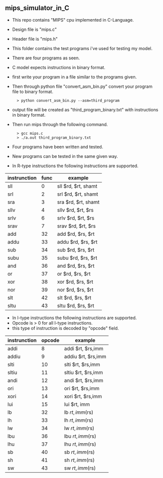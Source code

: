 ## mips_simulator_in_C

* This repo contains "MIPS" cpu implemented in C-Language.
* Design file is "mips.c"
* Header file is "mips.h"
* This folder contains the test programs i've used for testing my model.
* There are four programs as seen.
* C model expects instructions in binary format.
* first write your program in a file similar to the programs given.
* Then through python file "convert_asm_bin.py" convert your program file to binary format.

        > python convert_asm_bin.py --asm=third_program

* output file will be created as "third_program_binary.txt" with instructions in binary format.
* Then run mips through the following command.

        > gcc mips.c
        > ./a.out third_program_binary.txt
* Four programs have been written and tested.
* New programs can be tested in the same given way.
* In R-type instructions the following instructions are supported.

|   instrunction    |   func    |   example          |
|-------------------|-----------|--------------------|
|   sll             |   0       |sll $rd,  $rt, shamt|
|   srl             |   2       |srl $rd,  $rt, shamt|
|   sra             |   3       |sra $rd,  $rt, shamt|
|   sllv            |   4       |sllv $rd,  $rt, $rs |
|   srlv            |   6       |srlv $rd,  $rt, $rs |
|   srav            |   7       |srav $rd,  $rt, $rs |
|   add             |   32      |add  $rd, $rs, $rt  |
|   addu            |   33      |addu $rd, $rs, $rt  |
|   sub             |   34      |sub  $rd, $rs, $rt  |
|   subu            |   35      |subu $rd, $rs, $rt  |
|   and             |   36      |and  $rd, $rs, $rt  |
|   or              |   37      |or   $rd, $rs, $rt  |
|   xor             |   38      |xor  $rd, $rs, $rt  |
|   nor             |   39      |nor  $rd, $rs, $rt  |
|   slt             |   42      |slt  $rd, $rs, $rt  |
|   sltu            |   43      |sltu $rd, $rs, $rt  |



* In I-type instructions the following instructions are supported.
* Opcode is > 0 for all I-type instructions.
* this type of instruction is decoded by "opcode" field.

|   instrunction    |   opcode  |   example        |
|-------------------|-----------|------------------|
|   addi            |   8       |addi  $rt, $rs,imm|
|   addiu           |   9       |addiu $rt, $rs,imm|
|   slti            |  10       |slti  $rt, $rs,imm|
|   sltiu           |  11       |sltiu $rt, $rs,imm|
|   andi            |  12       |andi  $rt, $rs,imm|
|   ori             |  13       |ori   $rt, $rs,imm|
|   xori            |  14       |xori  $rt, $rs,imm|
|   lui             |  15       |lui   $rt, imm    |
|   lb              |  32       |lb    $rt,imm($rs)| 
|   lh              |  33       |lh    $rt,imm($rs)|
|   lw              |  34       |lw    $rt,imm($rs)|  
|   lbu             |  36       |lbu   $rt,imm($rs)|    
|   lhu             |  37       |lhu   $rt,imm($rs)|    
|   sb              |  40       |sb    $rt,imm($rs)|
|   sh              |  41       |sh    $rt,imm($rs)|
|   sw              |  43       |sw    $rt,imm($rs)|
